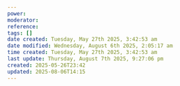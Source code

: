 ```yaml
---
power: 
moderator: 
reference: 
tags: []
date created: Tuesday, May 27th 2025, 3:42:53 am
date modified: Wednesday, August 6th 2025, 2:05:17 am
time created: Tuesday, May 27th 2025, 3:42:53 am
last update: Thursday, August 7th 2025, 9:27:06 pm
created: 2025-05-26T23:42
updated: 2025-08-06T14:15
---
```

